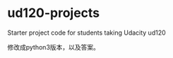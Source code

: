 ud120-projects
==============

Starter project code for students taking Udacity ud120

修改成python3版本，以及答案。
